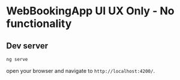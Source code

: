 # WebBookingApp UI UX Only - No functionality

## Dev server

```bash
ng serve
```

 open your browser and navigate to `http://localhost:4200/`. 
